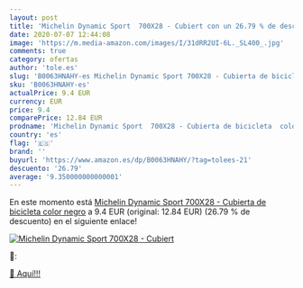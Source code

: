 ```yaml
---
layout: post
title: 'Michelin Dynamic Sport  700X28 - Cubiert con un 26.79 % de descuento'
date: 2020-07-07 12:44:08
image: 'https://m.media-amazon.com/images/I/31dRR2UI-6L._SL400_.jpg'
comments: true
category: ofertas
author: 'tole.es'
slug: 'B0063HNAHY-es Michelin Dynamic Sport 700X28 - Cubierta de bicicleta...'
sku: 'B0063HNAHY-es'
actualPrice: 9.4 EUR
currency: EUR
price: 9.4
comparePrice: 12.84 EUR
prodname: 'Michelin Dynamic Sport  700X28 - Cubierta de bicicleta  color negro'
country: 'es'
flag: '🇪🇸'
brand: ''
buyurl: 'https://www.amazon.es/dp/B0063HNAHY/?tag=tolees-21'
descuento: '26.79'
average: '9.350000000000001'
---
```


En este momento está [Michelin Dynamic Sport  700X28 - Cubierta de bicicleta  color negro](https://www.amazon.es/dp/B0063HNAHY/?tag=tolees-21) a 9.4 EUR (original: 12.84 EUR) (26.79 %  de descuento) en el siguiente enlace!

[![Michelin Dynamic Sport  700X28 - Cubiert](https://m.media-amazon.com/images/I/31dRR2UI-6L._SL400_.jpg)](https://www.amazon.es/dp/B0063HNAHY/?tag=tolees-21)

🔎:


[🛒 Aquí!!!](https://www.amazon.es/dp/B0063HNAHY/?tag=tolees-21)
